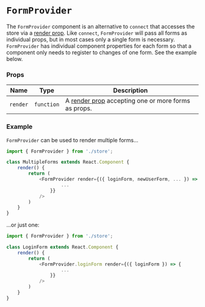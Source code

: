 # `FormProvider`

The `FormProvider` component is an alternative to `connect` that accesses the store via a [render prop](https://reactjs.org/docs/render-props.html). Like `connect`, `FormProvider` will pass all forms as individual props, but in most cases only a single form is necessary. `FormProvider` has individual component properties for each form so that a component only needs to register to changes of one form. See the example below.

### Props

| Name     |    Type    | Description                                                  |
|----------|:----------:|--------------------------------------------------------------|
| `render` | `function` | A [render prop](https://reactjs.org/docs/render-props.html) accepting one or more forms as props. |

### Example

`FormProvider` can be used to render multiple forms...

```javascript
import { FormProvider } from './store';

class MultipleForms extends React.Component {
    render() {
        return (
            <FormProvider render={({ loginForm, newUserForm, ... }) => {
                    ...
                }}
            />
        )
    }
}
```

...or just one:

```javascript
import { FormProvider } from './store';

class LoginForm extends React.Component {
    render() {
        return (
            <FormProvider.loginForm render={({ loginForm }) => {
                    ...
                }}
            />
        )
    }
}
```
